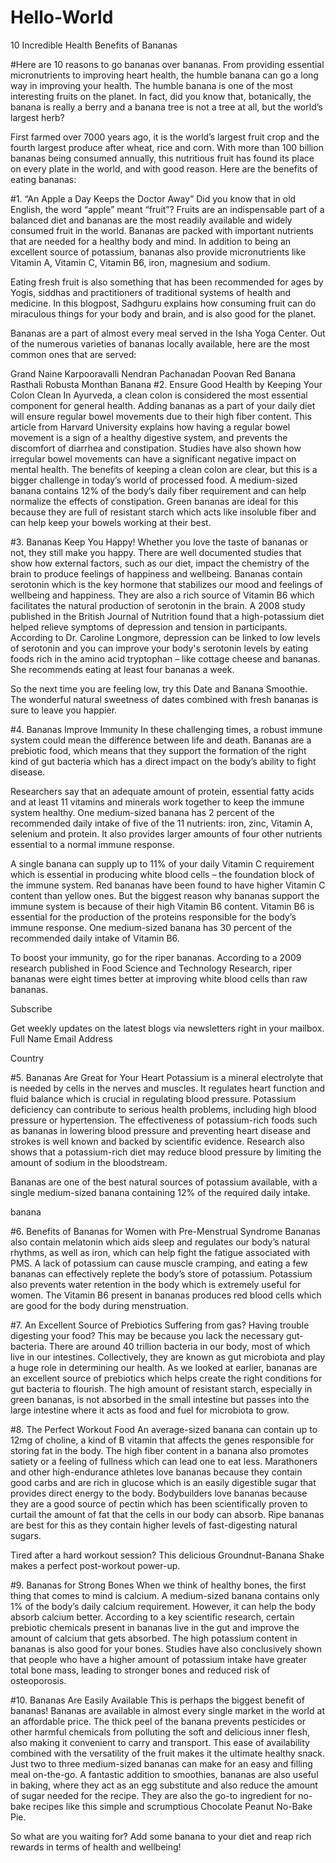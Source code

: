 # Hello-World

10 Incredible Health Benefits of Bananas

#Here are 10 reasons to go bananas over bananas. From providing essential micronutrients to improving heart health, the humble banana can go a long way in improving your health.
The humble banana is one of the most interesting fruits on the planet. In fact, did you know that, botanically, the banana is really a berry and a banana tree is not a tree at all, but the world’s largest herb?

First farmed over 7000 years ago, it is the world’s largest fruit crop and the fourth largest produce after wheat, rice and corn. With more than 100 billion bananas being consumed annually, this nutritious fruit has found its place on every plate in the world, and with good reason. Here are the benefits of eating bananas:

#1. “An Apple a Day Keeps the Doctor Away”
Did you know that in old English, the word “apple” meant “fruit”? Fruits are an indispensable part of a balanced diet and bananas are the most readily available and widely consumed fruit in the world. Bananas are packed with important nutrients that are needed for a healthy body and mind. In addition to being an excellent source of potassium, bananas also provide micronutrients like Vitamin A, Vitamin C, Vitamin B6, iron, magnesium and sodium.

Eating fresh fruit is also something that has been recommended for ages by Yogis, siddhas and practitioners of traditional systems of health and medicine. In this blogpost, Sadhguru explains how consuming fruit can do miraculous things for your body and brain, and is also good for the planet.

Bananas are a part of almost every meal served in the Isha Yoga Center. Out of the numerous varieties of bananas locally available, here are the most common ones that are served:

Grand Naine
Karpooravalli
Nendran
Pachanadan
Poovan
Red Banana
Rasthali
Robusta
Monthan Banana
#2. Ensure Good Health by Keeping Your Colon Clean
In Ayurveda, a clean colon is considered the most essential component for general health. Adding bananas as a part of your daily diet will ensure regular bowel movements due to their high fiber content. This article from Harvard University explains how having a regular bowel movement is a sign of a healthy digestive system, and prevents the discomfort of diarrhea and constipation. Studies have also shown how irregular bowel movements can have a significant negative impact on mental health. The benefits of keeping a clean colon are clear, but this is a bigger challenge in today’s world of processed food. A medium-sized banana contains 12% of the body’s daily fiber requirement and can help normalize the effects of constipation. Green bananas are ideal for this because they are full of resistant starch which acts like insoluble fiber and can help keep your bowels working at their best.

#3. Bananas Keep You Happy!
Whether you love the taste of bananas or not, they still make you happy. There are well documented studies that show how external factors, such as our diet, impact the chemistry of the brain to produce feelings of happiness and wellbeing. Bananas contain serotonin which is the key hormone that stabilizes our mood and feelings of wellbeing and happiness. They are also a rich source of Vitamin B6 which facilitates the natural production of serotonin in the brain. A 2008 study published in the British Journal of Nutrition found that a high-potassium diet helped relieve symptoms of depression and tension in participants. According to Dr. Caroline Longmore, depression can be linked to low levels of serotonin and you can improve your body's serotonin levels by eating foods rich in the amino acid tryptophan – like cottage cheese and bananas. She recommends eating at least four bananas a week.

So the next time you are feeling low, try this Date and Banana Smoothie. The wonderful natural sweetness of dates combined with fresh bananas is sure to leave you happier.

#4. Bananas Improve Immunity
In these challenging times, a robust immune system could mean the difference between life and death. Bananas are a prebiotic food, which means that they support the formation of the right kind of gut bacteria which has a direct impact on the body’s ability to fight disease. 

Researchers say that an adequate amount of protein, essential fatty acids and at least 11 vitamins and minerals work together to keep the immune system healthy. One medium-sized banana has 2 percent of the recommended daily intake of five of the 11 nutrients: iron, zinc, Vitamin A, selenium and protein. It also provides larger amounts of four other nutrients essential to a normal immune response.

A single banana can supply up to 11% of your daily Vitamin C requirement which is essential in producing white blood cells – the foundation block of the immune system. Red bananas have been found to have higher Vitamin C content than yellow ones. But the biggest reason why bananas support the immune system is because of their high Vitamin B6 content. Vitamin B6 is essential for the production of the proteins responsible for the body’s immune response. One medium-sized banana has 30 percent of the recommended daily intake of Vitamin B6.

To boost your immunity, go for the riper bananas. According to a 2009 research published in Food Science and Technology Research, riper bananas were eight times better at improving white blood cells than raw bananas.

Subscribe

Get weekly updates on the latest blogs via newsletters right in your mailbox.
Full Name
Email Address

Country

#5. Bananas Are Great for Your Heart
Potassium is a mineral electrolyte that is needed by cells in the nerves and muscles. It regulates heart function and fluid balance which is crucial in regulating blood pressure. Potassium deficiency can contribute to serious health problems, including high blood pressure or hypertension. The effectiveness of potassium-rich foods such as bananas in lowering blood pressure and preventing heart disease and strokes is well known and backed by scientific evidence. Research also shows that a potassium-rich diet may reduce blood pressure by limiting the amount of sodium in the bloodstream.

Bananas are one of the best natural sources of potassium available, with a single medium-sized banana containing 12% of the required daily intake.

banana

#6. Benefits of Bananas for Women with Pre-Menstrual Syndrome
Bananas also contain melatonin which aids sleep and regulates our body’s natural rhythms, as well as iron, which can help fight the fatigue associated with PMS. A lack of potassium can cause muscle cramping, and eating a few bananas can effectively replete the body’s store of potassium. Potassium also prevents water retention in the body which is extremely useful for women. The Vitamin B6 present in bananas produces red blood cells which are good for the body during menstruation.

#7. An Excellent Source of Prebiotics
Suffering from gas? Having trouble digesting your food? This may be because you lack the necessary gut-bacteria. There are around 40 trillion bacteria in our body, most of which live in our intestines. Collectively, they are known as gut microbiota and play a huge role in determining our health. As we looked at earlier, bananas are an excellent source of prebiotics which helps create the right conditions for gut bacteria to flourish. The high amount of resistant starch, especially in green bananas, is not absorbed in the small intestine but passes into the large intestine where it acts as food and fuel for microbiota to grow.

#8. The Perfect Workout Food
An average-sized banana can contain up to 12mg of choline, a kind of B vitamin that affects the genes responsible for storing fat in the body. The high fiber content in a banana also promotes satiety or a feeling of fullness which can lead one to eat less. Marathoners and other high-endurance athletes love bananas because they contain good carbs and are rich in glucose which is an easily digestible sugar that provides direct energy to the body. Bodybuilders love bananas because they are a good source of pectin which has been scientifically proven to curtail the amount of fat that the cells in our body can absorb. Ripe bananas are best for this as they contain higher levels of fast-digesting natural sugars.

Tired after a hard workout session? This delicious Groundnut-Banana Shake makes a perfect post-workout power-up.

#9. Bananas for Strong Bones 
When we think of healthy bones, the first thing that comes to mind is calcium. A medium-sized banana contains only 1% of the body’s daily calcium requirement. However, it can help the body absorb calcium better. According to a key scientific research, certain prebiotic chemicals present in bananas live in the gut and improve the amount of calcium that gets absorbed. The high potassium content in bananas is also good for your bones. Studies have also conclusively shown that people who have a higher amount of potassium intake have greater total bone mass, leading to stronger bones and reduced risk of osteoporosis.

#10. Bananas Are Easily Available
This is perhaps the biggest benefit of bananas! Bananas are available in almost every single market in the world at an affordable price. The thick peel of the banana prevents pesticides or other harmful chemicals from polluting the soft and delicious inner flesh, also making it convenient to carry and transport. This ease of availability combined with the versatility of the fruit makes it the ultimate healthy snack. Just two to three medium-sized bananas can make for an easy and filling meal on-the-go. A fantastic addition to smoothies, bananas are also useful in baking, where they act as an egg substitute and also reduce the amount of sugar needed for the recipe. They are also the go-to ingredient for no-bake recipes like this simple and scrumptious Chocolate Peanut No-Bake Pie.

So what are you waiting for? Add some banana to your diet and reap rich rewards in terms of health and wellbeing!

